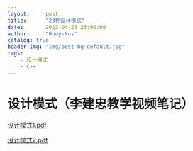 ```yaml
---
layout:     post
title:      "23种设计模式"
date:       2023-04-23 23:00:00
author:     "Gnoy-Nus"
catalog: true
header-img: "img/post-bg-default.jpg"
tags:
    - 设计模式
    - C++
---
```




# 设计模式（李建忠教学视频笔记）



[设计模式1.pdf][1]  

[1]: https://gnoy-nus.github.io/download/设计模式/设计模式1.pdf

[设计模式2.pdf][2]  

[2]: https://gnoy-nus.github.io/download/设计模式/设计模式2.pdf